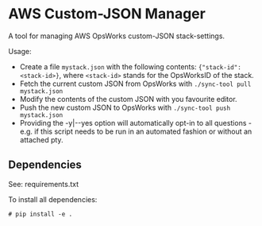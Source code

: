 # AWS Custom-JSON Manager
A tool for managing AWS OpsWorks custom-JSON stack-settings.

Usage:

- Create a file `mystack.json` with the following contents: `{"stack-id": <stack-id>}`, where
  `<stack-id>` stands for the OpsWorksID of the stack.
- Fetch the current custom JSON from OpsWorks with `./sync-tool pull mystack.json`
- Modify the contents of the custom JSON with you favourite editor.
- Push the new custom JSON to OpsWorks with `./sync-tool push mystack.json`
- Providing the -y|--yes option will automatically opt-in to all questions - e.g. if this script
  needs to be run in an automated fashion or without an attached pty.

## Dependencies
See: requirements.txt

To install all dependencies:
```
# pip install -e .
```